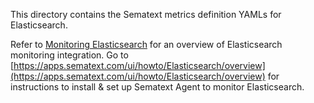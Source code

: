 This directory contains the Sematext metrics definition YAMLs for Elasticsearch.

Refer to [Monitoring Elasticsearch](https://sematext.com/docs/integration/elasticsearch/) for an overview of 
Elasticsearch monitoring integration. Go to [https://apps.sematext.com/ui/howto/Elasticsearch/overview](https://apps.sematext.com/ui/howto/Elasticsearch/overview) for instructions to install & set up Sematext Agent to monitor Elasticsearch.
